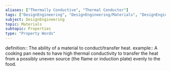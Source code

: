 ```yaml
---
aliases: ["Thermally Conductive", "Thermal Conductor"]
tags: ["DesignEngineering", "DesignEngineering/Materials", "DesignEngineering/Materials/Properties", "DesignEngineering/Materials/Properties/PropertyWords"]
subject: DesignEngineering
topic: Materials
subtopic: Properties
type: "Property Words"
---
```


definition:: The ability of a material to conduct/transfer heat.
example:: A cooking pan needs to have high thermal conductivity to transfer the heat from a possibly uneven source (the flame or induction plate) evenly to the food.